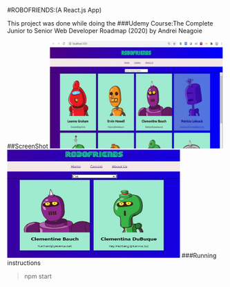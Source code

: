 #ROBOFRIENDS:(A React.js App)

This project was done while doing the ###Udemy Course:The Complete Junior to Senior Web Developer Roadmap (2020) by Andrei Neagoie

##ScreenShot
<img src="./screenshots/snap1.JPG" height="250" width="400">
<img src="./screenshots/snap2.JPG" height="250" width="400">
###Running instructions
  >npm start 
